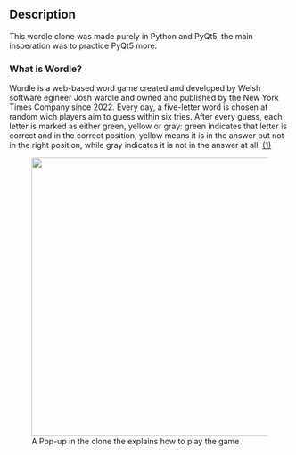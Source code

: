 ## Description

This wordle clone was made purely in Python and PyQt5, the main insperation was to practice PyQt5 more.

### What is Wordle?

Wordle is a web-based word game created and developed by Welsh software egineer Josh wardle and owned and published by the New York Times Company since 2022.
Every day, a five-letter word is chosen at random wich players aim to guess within six tries. After every guess, each letter is marked as either green, yellow or gray: green indicates that letter is correct and in the correct position, yellow means it is in the answer but not in the right position, while gray indicates it is not in the answer at all. [(1)][1]

<figure>
<img src="https://user-images.githubusercontent.com/79023856/221371381-624402bd-f5a7-4c87-9764-fc05bed45f26.png" width="500">
  <figcaption> A Pop-up in the clone the explains how to play the game </figcaption>
</figure>
  













[1]: https://en.wikipedia.org/wiki/Wordle
